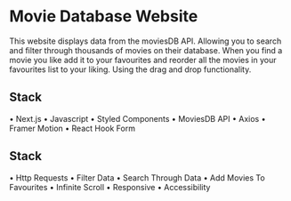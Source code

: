 # Movie Database Website

This website displays data from the moviesDB API. Allowing you to search and filter through thousands of movies on their database. When you find a movie you like add it to your favourites and reorder all the movies in your favourites list to your liking. Using the drag and drop functionality.

## Stack

• Next.js
• Javascript
• Styled Components
• MoviesDB API
• Axios
• Framer Motion
• React Hook Form

## Stack

• Http Requests
• Filter Data
• Search Through Data
• Add Movies To Favourites
• Infinite Scroll
• Responsive
• Accessibility
